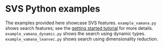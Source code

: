 # SVS Python examples

The examples provided here showcase SVS features. `example_vamana.py` shows search features; see the [getting started tutorial](https://intellabs.github.io/ScalableVectorSearch/start.html) for more details. `example_vamana_dynamic.py` shows the search using dynamic types. `example_vamana_leanvec.py` shows search using dimensionality reduction.
